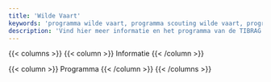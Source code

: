 ```yaml
---
title: 'Wilde Vaart'
keywords: 'programma wilde vaart, programma scouting wilde vaart, programma tibrag wilde vaart'
description: 'Vind hier meer informatie en het programma van de TIBRAG wilde vaart.'
---
```


{{< columns >}}
{{< column >}}
Informatie
{{< /column >}}

{{< column >}}
Programma
{{< /column >}}
{{< /columns >}}
